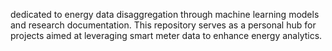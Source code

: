 dedicated to energy data disaggregation through machine learning models and research documentation. This repository serves as a personal hub for projects aimed at leveraging smart meter data to enhance energy analytics.
